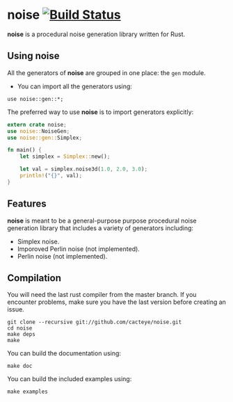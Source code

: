 # noise [![Build Status](https://travis-ci.org/cacteye/noise.png)](https://travis-ci.org/cacteye/noise)

**noise** is a procedural noise generation library written for Rust.

## Using **noise**
All the generators of **noise** are grouped in one place: the `gen` module.

* You can import all the generators using:

```ignore
use noise::gen::*;
```

The preferred way to use **noise** is to import generators explicitly:

```rust
extern crate noise;
use noise::NoiseGen;
use noise::gen::Simplex;

fn main() {
    let simplex = Simplex::new();

    let val = simplex.noise3d(1.0, 2.0, 3.0);
    println!("{}", val);
}
```

## Features
**noise** is meant to be a general-purpose purpose procedural noise generation library that
includes a variety of generators including:

* Simplex noise.
* Imporoved Perlin noise (not implemented).
* Perlin noise (not implemented).

## Compilation
You will need the last rust compiler from the master branch.
If you encounter problems, make sure you have the last version before creating an issue.

```ignore
git clone --recursive git://github.com/cacteye/noise.git
cd noise
make deps
make
```

You can build the documentation using:

```ignore
make doc
```

You can build the included examples using:

```ignore
make examples
```
